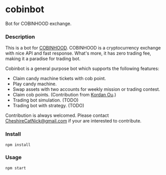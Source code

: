 # cobinbot
Bot for COBINHOOD exchange.

### Description
This is a bot for [COBINHOOD](https://cobinhood.com). COBINHOOD is a cryptocurrency exchange with nice API and fast response. What's more, it has zero trading fee, making it a paradise for trading bot.

Cobinbot is a general purpose bot which supports the following features:
- Claim candy machine tickets with cob point.
- Play candy machine.
- Swap assets with two accounts for weekly mission or trading contest.
- Claim cob points. (Contribution from [Kordan Ou](https://github.com/hitripod).)
- Trading bot simulation. (TODO)
- Trading bot with strategy. (TODO)

Contribution is always welcomed. Please contact CheshireCatNick@gmail.com if your are interested to contribute.

### Install
`npm install`

### Usage
`npm start`
